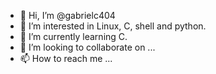 - 👋 Hi, I’m @gabrielc404
- 👀 I’m interested in Linux, C, shell and python.
- 🌱 I’m currently learning C.
- 💞️ I’m looking to collaborate on ...
- 📫 How to reach me ...

<!---
gabrielc404/gabrielc404 is a ✨ special ✨ repository because its `README.md` (this file) appears on your GitHub profile.
You can click the Preview link to take a look at your changes.
--->
